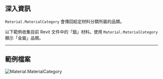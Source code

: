 ## 深入資訊
`Material.MaterialCategory` 會傳回給定材料分類所屬的品類。

以下範例收集目前 Revit 文件中的「鋁」材料。使用 `Material.MaterialCategory` 顯示「金屬」品類。
___
## 範例檔案

![Material.MaterialCategory](./Revit.Elements.Material.MaterialCategory_img.jpg)
